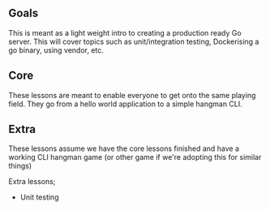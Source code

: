 ## Goals

This is meant as a light weight intro to creating a production ready Go server. This will cover topics such as unit/integration testing, Dockerising a go binary, using vendor, etc.

## Core

These lessons are meant to enable everyone to get onto the same playing field. They go from a hello world application to a simple hangman CLI.

## Extra

These lessons assume we have the core lessons finished and have a working CLI hangman game (or other game if we're adopting this for similar things)

Extra lessons;

- Unit testing